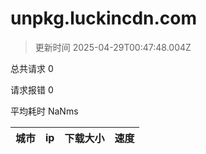 
  # unpkg.luckincdn.com

  > 更新时间 2025-04-29T00:47:48.004Z
  
  总共请求 0

  请求报错 0

  平均耗时 NaNms

|城市|ip|下载大小|速度|
|-----|----------|---|---|

  